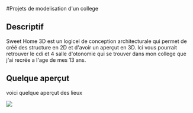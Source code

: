 #Projets de modelisation d'un college

## Descriptif
Sweet Home 3D est un logicel de conception architecturale qui permet de créé des structure en 2D et d'avoir un aperçut en 3D.
Ici vous pourrait retrouver le cdi et 4 salle d'otonomie qui se trouver dans mon college que j'ai recrée a l'age de mes 13 ans.

## Quelque aperçut
voici quelque aperçut des lieux

![](https://github.com/LouisDelprat/modelisation_3D/blob/main/universit%C3%A9/CDI_vue%20d_ensemble.PNG)
